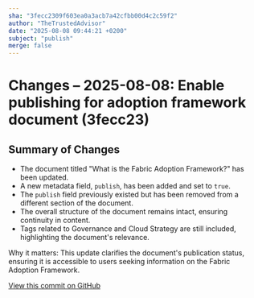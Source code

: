 ```yaml
---
sha: "3fecc2309f603ea0a3acb7a42cfbb00d4c2c59f2"
author: "TheTrustedAdvisor"
date: "2025-08-08 09:44:21 +0200"
subject: "publish"
merge: false
---
```


# Changes – 2025-08-08: Enable publishing for adoption framework document (3fecc23)

## Summary of Changes

- The document titled "What is the Fabric Adoption Framework?" has been updated.
- A new metadata field, `publish`, has been added and set to `true`.
- The `publish` field previously existed but has been removed from a different section of the document.
- The overall structure of the document remains intact, ensuring continuity in content.
- Tags related to Governance and Cloud Strategy are still included, highlighting the document's relevance.

Why it matters: This update clarifies the document's publication status, ensuring it is accessible to users seeking information on the Fabric Adoption Framework.

[View this commit on GitHub](https://github.com/TheTrustedAdvisor/FabricAdoptionFramework/commit/3fecc2309f603ea0a3acb7a42cfbb00d4c2c59f2)
